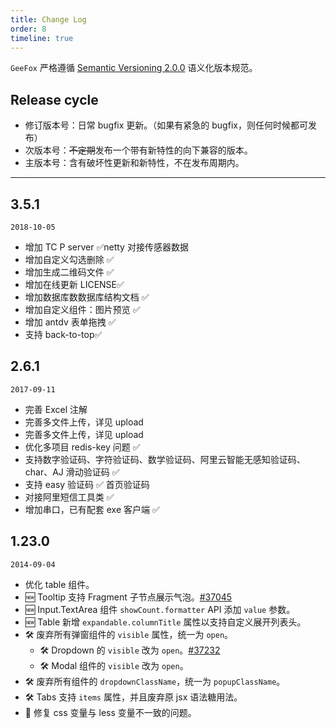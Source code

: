 ```yaml
---
title: Change Log
order: 8
timeline: true
---
```


`GeeFox` 严格遵循 [Semantic Versioning 2.0.0](http://semver.org/lang/zh-CN/) 语义化版本规范。

## Release cycle

- 修订版本号：日常 bugfix 更新。（如果有紧急的 bugfix，则任何时候都可发布）
- 次版本号：~~不定期~~发布一个带有新特性的向下兼容的版本。
- 主版本号：含有破坏性更新和新特性，不在发布周期内。

---

## 3.5.1

`2018-10-05`

- 增加 TC P server ✅netty 对接传感器数据
- 增加自定义勾选删除 ✅
- 增加生成二维码文件 ✅
- 增加在线更新 LICENSE✅
- 增加数据库数数据库结构文档 ✅
- 增加自定义组件：图片预览 ✅
- 增加 antdv 表单拖拽 ✅
- 支持 back-to-top✅

## 2.6.1

`2017-09-11`

- 完善 Excel 注解
- 完善多文件上传，详见 upload
- 完善多文件上传，详见 upload
- 优化多项目 redis-key 问题 ✅
- 支持数字验证码、字符验证码、数学验证码、阿里云智能无感知验证码、char、AJ 滑动验证码 ✅
- 支持 easy 验证码 ✅ 首页验证码
- 对接阿里短信工具类 ✅
- 增加串口，已有配套 exe 客户端 ✅

## 1.23.0

`2014-09-04`

- 优化 table 组件。
- 🆕 Tooltip 支持 Fragment 子节点展示气泡。[#37045](#)
- 🆕 Input.TextArea 组件 `showCount.formatter` API 添加 `value` 参数。
- 🆕 Table 新增 `expandable.columnTitle` 属性以支持自定义展开列表头。
- 🛠 废弃所有弹窗组件的 `visible` 属性，统一为 `open`。
  - 🛠 Dropdown 的 `visible` 改为 `open`。[#37232](#)
  - 🛠 Modal 组件的 `visible` 改为 `open`。
- 🛠 废弃所有组件的 `dropdownClassName`，统一为 `popupClassName`。
- 🛠 Tabs 支持 `items` 属性，并且废弃原 jsx 语法糖用法。
- 🐞 修复 css 变量与 less 变量不一致的问题。
